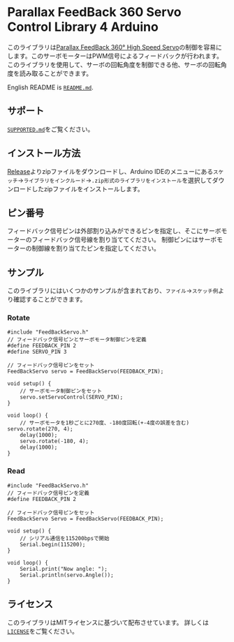 Parallax FeedBack 360 Servo Control Library 4 Arduino
=====

このライブラリは[Parallax FeedBack 360° High Speed Servo](https://www.parallax.com/product/900-00360)の制御を容易にします。このサーボモーターはPWM信号によるフィードバックが行われます。このライブラリを使用して、サーボの回転角度を制御できる他、サーボの回転角度を読み取ることができます。

English README is [`README.md`](https://github.com/HyodaKazuaki/Parallax-FeedBack-360-Servo-Control-Library-4-Arduino/blob/master/README.md).

## サポート
[`SUPPORTED.md`](https://github.com/HyodaKazuaki/Parallax-FeedBack-360-Servo-Control-Library-4-Arduino/blob/master/SUPPORTED.md)をご覧ください。

## インストール方法
[Release](https://github.com/HyodaKazuaki/Parallax-FeedBack-360-Servo-Control-Library-4-Arduino/releases)よりzipファイルをダウンロードし、Arduino IDEのメニューにある`スケッチ`→`ライブラリをインクルード`→`.zip形式のライブラリをインストール`を選択してダウンロードしたzipファイルをインストールします。

## ピン番号
フィードバック信号ピンは外部割り込みができるピンを指定し、そこにサーボモーターのフィードバック信号線を割り当ててください。
制御ピンにはサーボモーターの制御線を割り当てたピンを指定してください。

## サンプル
このライブラリにはいくつかのサンプルが含まれており、`ファイル`→`スケッチ例`より確認することができます。
### Rotate
```arduino
#include "FeedBackServo.h"
// フィードバック信号ピンとサーボモータ制御ピンを定義
#define FEEDBACK_PIN 2
#define SERVO_PIN 3

// フィードバック信号ピンをセット
FeedBackServo servo = FeedBackServo(FEEDBACK_PIN);

void setup() {
    // サーボモータ制御ピンをセット
    servo.setServoControl(SERVO_PIN);
}

void loop() {
    // サーボモータを1秒ごとに270度、-180度回転(+-4度の誤差を含む)    servo.rotate(270, 4);
    delay(1000);
    servo.rotate(-180, 4);
    delay(1000);
}

```
### Read
```arduino
#include "FeedBackServo.h"
// フィードバック信号ピンを定義
#define FEEDBACK_PIN 2

// フィードバック信号ピンをセット
FeedBackServo Servo = FeedBackServo(FEEDBACK_PIN);

void setup() {
    // シリアル通信を115200bpsで開始
    Serial.begin(115200);
}

void loop() {
    Serial.print("Now angle: ");
    Serial.println(servo.Angle());
}
```

## ライセンス
このライブラリはMITライセンスに基づいて配布させています。
詳しくは[`LICENSE`](https://github.com/HyodaKazuaki/Parallax-FeedBack-360-Servo-Control-Library-4-Arduino/blob/master/LICENSE)をご覧ください。